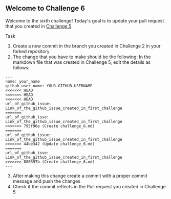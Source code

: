 ## Welcome to Challenge 6

Welcome to the sixth challenge! 
Today's goal is to update your pull request that you created in [Challenge 5](https://github.com/scaleracademy/scaler-september-open-source-challenge/blob/main/Challenges/challenge_5.md?plain=1)

Task
1. Create a new commit in the branch you created in Challenge 2 in your forked repository 
2. The change that you have to make should be the following: 
In the markdown file that was created in Challenge 5, edit the details as follows: 
```
---
name: your_name
github_user_name: YOUR-GITHUB-USERNAME
<<<<<<< HEAD
<<<<<<< HEAD
<<<<<<< HEAD
url_of_github_issue: Link_of_the_github_issue_created_in_first_challenge
=======
url_of_github_isse: Link_of_the_github_issue_created_in_first_challenge
>>>>>>> 795f96e (Create challenge_6.md)
=======
url_of_github_issue: Link_of_the_github_issue_created_in_first_challenge
>>>>>>> 44be342 (Update challenge_6.md)
=======
url_of_github_isse: Link_of_the_github_issue_created_in_first_challenge
>>>>>>> 880397b (Create challenge_6.md)
---
```
3. After making this change create a commit with a proper commit message and push the changes 
4. Check if the commit reflects in the Pull request you created in Challenge 5


